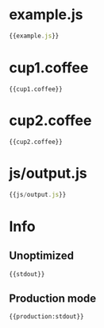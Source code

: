 
# example.js

``` javascript
{{example.js}}
```

# cup1.coffee

``` coffee-script
{{cup1.coffee}}
```

# cup2.coffee

``` coffee-script
{{cup2.coffee}}
```

# js/output.js

``` javascript
{{js/output.js}}
```

# Info

## Unoptimized

```
{{stdout}}
```

## Production mode

```
{{production:stdout}}
```